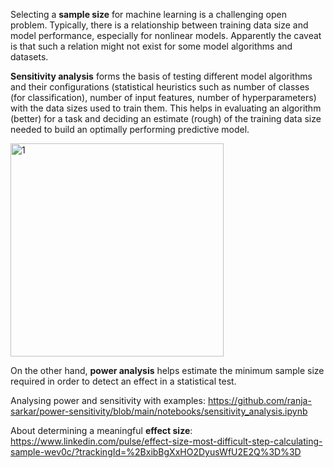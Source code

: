 
Selecting a **sample size** for machine learning is a challenging open problem. Typically, there is a relationship between training data size and model performance, especially for nonlinear models. Apparently the caveat is that such a relation might not exist for some model algorithms and datasets. 

**Sensitivity analysis** forms the basis of testing different model algorithms and their configurations (statistical heuristics such as number of classes (for classification), number of input features, number of hyperparameters) with the data sizes used to train them. This helps in evaluating an algorithm (better) for a task and deciding an estimate (rough) of the training data size needed to build an optimally performing predictive model.  

<img width="341" alt="1" src="https://github.com/user-attachments/assets/e1ba4eb6-5330-44f4-aaa3-ec492621334d">


On the other hand, **power analysis** helps estimate the minimum sample size required in order to detect an effect in a statistical test.

Analysing power and sensitivity with examples: https://github.com/ranja-sarkar/power-sensitivity/blob/main/notebooks/sensitivity_analysis.ipynb


About determining a meaningful **effect size**: https://www.linkedin.com/pulse/effect-size-most-difficult-step-calculating-sample-wev0c/?trackingId=%2BxibBgXxHO2DyusWfU2E2Q%3D%3D

